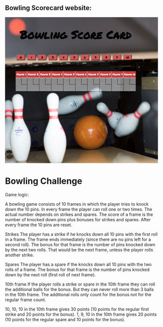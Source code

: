 
## Bowling Scorecard website: 
![Alt text](bowling.png)


Bowling Challenge
=================
Game logic: 

A bowling game consists of 10 frames in which the player 
tries to knock down the 10 pins. In every frame the player
can roll one or two times. The actual number depends on strikes and spares. 
The score of a frame is the number of knocked down pins plus bonuses for 
strikes and spares. After every frame the 10 pins are reset.

Strikes
The player has a strike if he knocks down all 10 pins with the first roll in a frame. The frame ends immediately (since there are no pins left for a second roll). The bonus for that frame is the number of pins knocked down by the next two rolls. That would be the next frame, unless the player rolls another strike.

Spares
The player has a spare if the knocks down all 10 pins with the two rolls of a frame. The bonus for that frame is the number of pins knocked down by the next roll (first roll of next frame).

10th frame
If the player rolls a strike or spare in the 10th frame they can roll the additional balls for the bonus. But they can never roll more than 3 balls in the 10th frame. The additional rolls only count for the bonus not for the regular frame count.

10, 10, 10 in the 10th frame gives 30 points (10 points for the regular first strike and 20 points for the bonus).
1, 9, 10 in the 10th frame gives 20 points (10 points for the regular spare and 10 points for the bonus).


